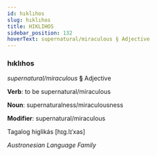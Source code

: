 ```yaml
---
id: hıklıhos
slug: hıklıhos
title: HIKLIHOS
sidebar_position: 132
hoverText: supernatural/miraculous § Adjective
---
```


### hıklıhos

*supernatural/miraculous* **§** Adjective

**Verb**: to be supernatural/miraculous

**Noun**: supernaturalness/miraculousness

**Modifier**: supernatural/miraculous

Tagalog higlikás [hɪɡ.lɪˈxas]

*Austronesian Language Family*
